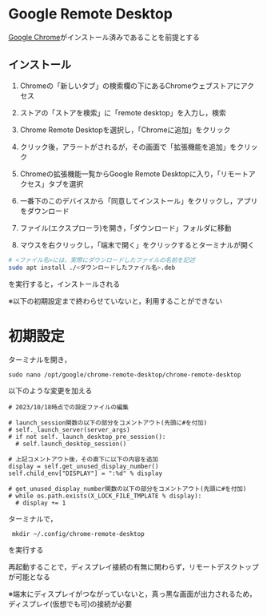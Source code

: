 # Google Remote Desktop
[Google Chrome](document/software/google-chrome.md)がインストール済みであることを前提とする<br>

## インストール
1. Chromeの「新しいタブ」の検索欄の下にあるChromeウェブストアにアクセス<br>

2. ストアの「ストアを検索」に「remote desktop」を入力し，検索<br>

3. Chrome Remote Desktopを選択し，「Chromeに追加」をクリック<br>

4. クリック後，アラートがされるが，その画面で「拡張機能を追加」をクリック<br>

5. Chromeの拡張機能一覧からGoogle Remote Desktopに入り，「リモートアクセス」タブを選択<br>

6. 一番下のこのデバイスから「同意してインストール」をクリックし，アプリをダウンロード<br>

7. ファイル(エクスプローラ)を開き，「ダウンロード」フォルダに移動<br>

8. マウスを右クリックし，「端末で開く」をクリックするとターミナルが開く<br>

```bash
# <ファイル名>には，実際にダウンロードしたファイルの名前を記述
sudo apt install ./<ダウンロードしたファイル名>.deb
```
を実行すると，インストールされる

※以下の初期設定まで終わらせていないと，利用することができない

# 初期設定
ターミナルを開き，<br>
```
sudo nano /opt/google/chrome-remote-desktop/chrome-remote-desktop
```

以下のような変更を加える<br>
```
# 2023/10/18時点での設定ファイルの編集

# launch_session関数の以下の部分をコメントアウト(先頭に#を付加)
# self._launch_server(server_args)
# if not self._launch_desktop_pre_session():
  # self.launch_desktop_session()

# 上記コメントアウト後，その直下に以下の内容を追加
display = self.get_unused_display_number()
self.child_env["DISPLAY"] = ":%d" % display

# get_unused_display_number関数の以下の部分をコメントアウト(先頭に#を付加)
# while os.path.exists(X_LOCK_FILE_TMPLATE % display):
  # display += 1
```

ターミナルで，
```
 mkdir ~/.config/chrome-remote-desktop
```
を実行する


再起動することで，ディスプレイ接続の有無に関わらず，リモートデスクトップが可能となる

※端末にディスプレイがつながっていないと，真っ黒な画面が出力されるため，ディスプレイ(仮想でも可)の接続が必要

